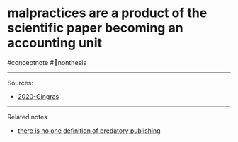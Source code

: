 # malpractices are a product of the scientific paper becoming an accounting unit
#conceptnote #🚫nonthesis 



---
Sources: 
- [2020-Gingras](2020-Gingras.md)

---

Related notes
- [there is no one definition of predatory publishing](there%20is%20no%20one%20definition%20of%20predatory%20publishing.md)

